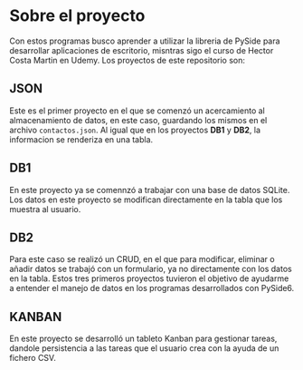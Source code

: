 # Sobre el proyecto

Con estos programas busco aprender a utilizar la libreria de PySide para desarrollar aplicaciones de escritorio, misntras sigo el curso de Hector Costa Martin en Udemy. Los proyectos de este repositorio son:

## JSON
Este es el primer proyecto en el que se comenzó un acercamiento al almacenamiento de datos, en este caso, guardando los mismos en el archivo `contactos.json`. Al igual que en los proyectos **DB1** y **DB2**, la informacion se renderiza en una tabla.
## DB1
En este proyecto ya se comennzó a trabajar con una base de datos SQLite. Los datos en este proyecto se modifican directamente en la tabla que los muestra al usuario.
## DB2
Para este caso se realizó un CRUD, en el que para modificar, eliminar o añadir datos se trabajó con un formulario, ya no directamente con los datos en la tabla. Estos tres primeros proyectos tuvieron el objetivo de ayudarme a entender el manejo de datos en los programas desarrollados con PySide6.
## KANBAN
En este proyecto se desarrolló un tableto Kanban para gestionar tareas, dandole persistencia a las tareas que el usuario crea con la ayuda de un fichero CSV.

